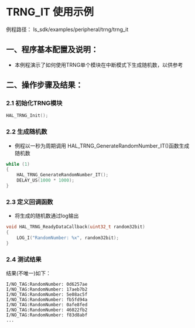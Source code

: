 # TRNG_IT 使用示例

例程路径： ls_sdk/examples/peripheral/trng/trng_it

## 一、程序基本配置及说明：
- 本例程演示了如何使用TRNG单个模块在中断模式下生成随机数，以供参考

## 二、操作步骤及结果：
### 2.1 初始化TRNG模块
```c
HAL_TRNG_Init();
```
### 2.2 生成随机数
- 例程以一秒为周期调用 HAL_TRNG_GenerateRandomNumber_IT()函数生成随机数
```c
while (1)
{
    HAL_TRNG_GenerateRandomNumber_IT();
    DELAY_US(1000 * 1000);
}
```
### 2.3 定义回调函数
- 将生成的随机数通过log输出
```c
void HAL_TRNG_ReadyDataCallback(uint32_t random32bit)
{
    LOG_I("RandomNumber: %x", random32bit);
}
```
### 2.4 测试结果
结果(不唯一)如下：
```
I/NO_TAG:RandomNumber: 0d6257ae
I/NO_TAG:RandomNumber: 17aeb7b2
I/NO_TAG:RandomNumber: 5e08ac5f
I/NO_TAG:RandomNumber: fb5fd94a
I/NO_TAG:RandomNumber: 0afe8fed
I/NO_TAG:RandomNumber: 46022fb2
I/NO_TAG:RandomNumber: f83d8abf
...
```
